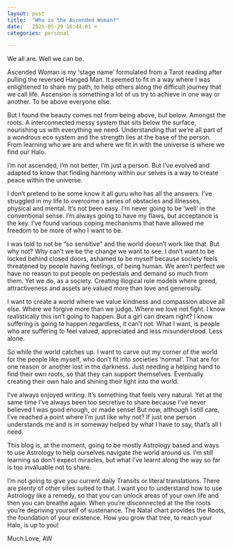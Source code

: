 ```yaml
---
layout: post
title:  "Who is the Ascended Woman?"
date:   2021-05-29 16:44:01 +
categories: personal

---
```


<p>We all are. Well we can be.</p>

<p>Ascended Woman is my ‘stage name’ formulated from a Tarot reading after pulling the reversed Hanged Man. It seemed to fit in a way where I was enlightened to share my path, to help others along the difficult journey that we call life. <!--more-->Ascension is something a lot of us try to achieve in one way or another. To be above everyone else.</p>

<p>But I found the beauty comes not from being above, but below. Amongst the roots. A interconnected messy system that sits below the surface, nourishing us with everything we need. Understanding that we’re all part of a wondrous eco system and the strength lies at the base of the person. From learning who we are and where we fit in with the universe is where we find our Halo.</p>

<p>I’m not ascended, I’m not better, I’m just a person. But I’ve evolved and adapted to know that finding harmony within our selves is a way to create peace within the universe.</p>

<p>I don’t pretend to be some know it all guru who has all the answers.
I’ve struggled in my life to overcome a series of obstacles and illnesses, physical and mental. It’s not been easy. I’m never going to be ‘well’ in the conventional sense. I’m always going to have my flaws, but acceptance is the key. I’ve found various coping mechanisms that have allowed me freedom to be more of who I want to be.</p>

<p>I was told to not be “so sensitive” and the world doesn’t work like that. But why not? Why can’t we be the change we want to see. I don’t want to be locked behind closed doors, ashamed to be myself because society feels threatened by people having feelings, of being human. We aren’t perfect we have no reason to put people on pedestals and demand so much from them. Yet we do, as a society. Creating illogical role models where greed, attractiveness and assets are valued more than love and generosity.</p>

<p>I want to create a world where we value kindness and compassion above all else. Where we forgive more than we judge. Where we love not fight. I know realistically this isn’t going to happen. But a girl can dream right? I know suffering is going to happen regardless, it can’t not. What I want, is people who are suffering to feel valued, appreciated and less misunderstood. Less alone.</p>

<p>So while the world catches up. I want to carve out my corner of the world for the people like myself, who don’t fit into societies ‘normal’. That are for one reason or another lost in the darkness. Just needing a helping hand to find their own roots, so that they can support themselves. Eventually creating their own halo and shining their light into the world.</p>

<p>I’ve always enjoyed writing. It’s something that feels very natural. Yet at the same time I’ve always been too secretive to share because I’ve never believed I was good enough, or made sense! But now, although I still care, I’ve reached a point where I’m just like why not? If just one person understands me and is in someway helped by what I have to say, that’s all I need.</p>

<p>This blog is, at the moment, going to be mostly Astrology based and ways to use Astrology to help ourselves navigate the world around us. I’m still learning so don’t expect miracles, but what I’ve learnt along the way so far is too invaluable not to share.</p>

<p>I’m not going to give you current daily Transits or literal translations. There are plenty of other sites suited to that. I want you to understand how to use Astrology like a remedy, so that you can unlock areas of your own life and then you can breathe again. When you’re disconnected at the the roots you’re depriving yourself of sustenance. The Natal chart provides the Roots, the foundation of your existence. How you grow that tree, to reach your Halo, is up to you!</p>

<p>Much Love, AW</p>
